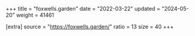 +++
title = "foxwells.garden"
date = "2022-03-22"
updated = "2024-05-20"
weight = 41461

[extra]
source = "https://foxwells.garden/"
ratio = 13
size = 40
+++
